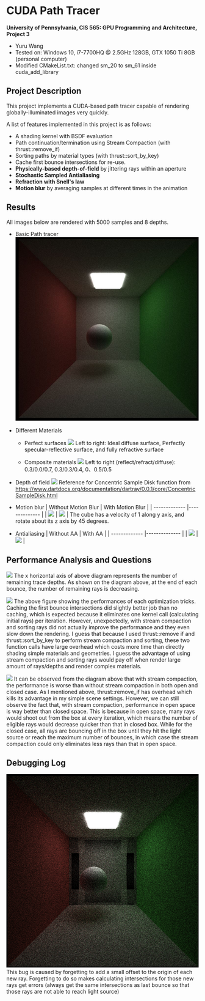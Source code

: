 CUDA Path Tracer
================

**University of Pennsylvania, CIS 565: GPU Programming and Architecture, Project 3**

* Yuru Wang
* Tested on: Windows 10, i7-7700HQ @ 2.5GHz 128GB, GTX 1050 Ti 8GB (personal computer)
* Modified CMakeList.txt: changed sm_20 to sm_61 inside cuda_add_library

## Project Description ##
This project implements a CUDA-based path tracer capable of rendering globally-illuminated images very quickly.

A list of features implemented in this project is as follows:
* A shading kernel with BSDF evaluation
* Path continuation/termination using Stream Compaction (with thrust::remove_if)
* Sorting paths by material types (with thrust::sort_by_key)
* Cache first bounce intersections for re-use.
* **Physically-based depth-of-field** by jittering rays within an aperture
* **Stochastic Sampled Antialiasing**
* **Refraction with Snell's law**
* **Motion blur** by averaging samples at different times in the animation

## Results ##
All images below are rendered with 5000 samples and 8 depths.

* Basic Path tracer
![](img/basic.jpg)

* Different Materials
  * Perfect surfaces
![](img/three_materials.jpg)
 Left to right: Ideal diffuse surface, Perfectly specular-reflective surface, and fully refractive surface

  * Composite materials
  ![](img/composite_materials.jpg)
 Left to right (reflect/refract/diffuse): 0.3/0.0/0.7, 0.3/0.3/0.4, 0、0.5/0.5

* Depth of field
![](img/DOF.jpg)
Reference for Concentric Sample Disk function from https://www.dartdocs.org/documentation/dartray/0.0.1/core/ConcentricSampleDisk.html

* Motion blur
| Without Motion Blur    | With Motion Blur         |
| ------------- |-------------- |
| ![](img/without_motionBlur.jpg)     | ![](img/motion_blur.jpg)  |
The cube has a velocity of 1 along y axis, and rotate about its z axis by 45 degrees.

* Antialiasing
| Without AA    | With AA       |
| ------------- |-------------- |
| ![](img/without_antialiazing.jpg)     | ![](img/with_antialiazing.jpg)  |

## Performance Analysis and Questions ##
![](img/numOfPathsRemaining.jpg)
The x horizontal axis of above diagram represents the number of remaining trace depths. As shown on the diagram above, at the end of each bounce, the number of remaining rays is decreasing.

![](img/performanceWithOptimizations.jpg)
The above figure showing the performances of each optimization tricks. Caching the first bounce intersections did slightly better job than no caching, which is expected because it eliminates one kernel call (calculating initial rays) per iteration. However, unexpectedly, with stream compaction and sorting rays did not actually improve the performance and they even slow down the rendering. I guess that because I used thrust::remove if and thrust::sort_by_key to perform stream compaction and sorting, these two function calls have large overhead which costs more time than directly shading simple materials and geometries. I guess the advantage of using stream compaction and sorting rays would pay off when render large amount of rays/depths and render complex materials.

![](img/open_closed.jpg)
It can be observed from the diagram above that with stream compaction, the performance is worse than without stream compaction in both open and closed case. As I mentioned above, thrust::remove_if has overhead which kills its advantage in my simple scene settings. However, we can still observe the fact that, with stream compaction, performance in open space is way better than closed space. This is because in open space, many rays would shoot out from the box at every iteration, which means the number of eligible rays would decrease quicker than that in closed box. While for the closed case, all rays are bouncing off in the box until they hit the light source or reach the maximum number of bounces, in which case the stream compaction could only eliminates less rays than that in open space.

## Debugging Log ##
![](img/bug.png)
This bug is caused by forgetting to add a small offset to the origin of each new ray. Forgetting to do so makes calculating intersections for those new rays get errors (always get the same intersections as last bounce so that those rays are not able to reach light source)
